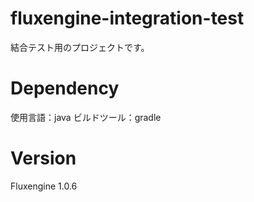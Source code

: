 # fluxengine-integration-test
結合テスト用のプロジェクトです。

# Dependency
使用言語：java
ビルドツール：gradle

# Version
Fluxengine 1.0.6